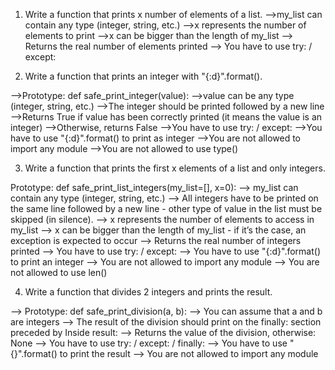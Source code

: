 1. Write a function that prints x number of elements of a list. 
-->my_list can contain any type (integer, string, etc.)
-->x represents the number of elements to print
-->x can be bigger than the length of my_list
--> Returns the real number of elements printed
--> You have to use try: / except:

2. Write a function that prints an integer with "{:d}".format().

-->Prototype: def safe_print_integer(value):
-->value can be any type (integer, string, etc.)
-->The integer should be printed followed by a new line
-->Returns True if value has been correctly printed (it means the value is an integer)
-->Otherwise, returns False
-->You have to use try: / except:
-->You have to use "{:d}".format() to print as integer
-->You are not allowed to import any module
-->You are not allowed to use type()

3. Write a function that prints the first x elements of a list and only integers.

Prototype: def safe_print_list_integers(my_list=[], x=0):
--> my_list can contain any type (integer, string, etc.)
--> All integers have to be printed on the same line followed by a new line - other type of value in the list must be skipped (in silence).
--> x represents the number of elements to access in my_list
--> x can be bigger than the length of my_list - if it’s the case, an exception is expected to occur
--> Returns the real number of integers printed
--> You have to use try: / except:
--> You have to use "{:d}".format() to print an integer
--> You are not allowed to import any module
--> You are not allowed to use len()

4. Write a function that divides 2 integers and prints the result.

--> Prototype: def safe_print_division(a, b):
--> You can assume that a and b are integers
--> The result of the division should print on the finally: section preceded by Inside result:
--> Returns the value of the division, otherwise: None
--> You have to use try: / except: / finally:
--> You have to use "{}".format() to print the result
--> You are not allowed to import any module